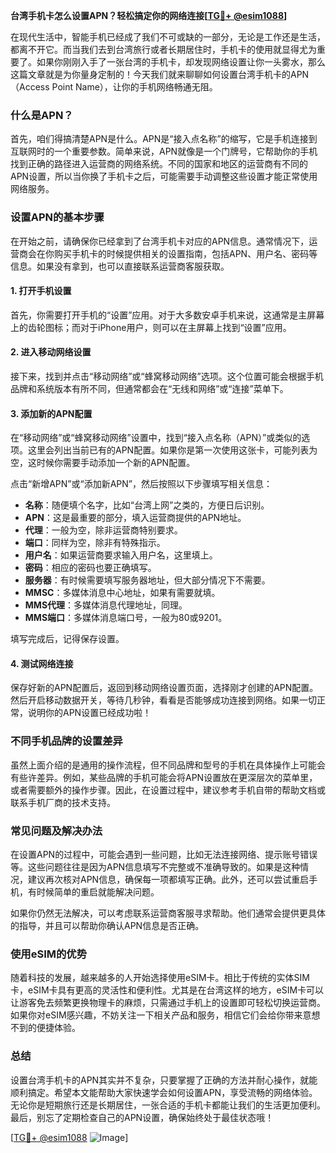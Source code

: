 **台湾手机卡怎么设置APN？轻松搞定你的网络连接[[TG💪+ @esim1088](https://t.me/s/esim1088)]**

在现代生活中，智能手机已经成了我们不可或缺的一部分，无论是工作还是生活，都离不开它。而当我们去到台湾旅行或者长期居住时，手机卡的使用就显得尤为重要了。如果你刚刚入手了一张台湾的手机卡，却发现网络设置让你一头雾水，那么这篇文章就是为你量身定制的！今天我们就来聊聊如何设置台湾手机卡的APN（Access Point Name），让你的手机网络畅通无阻。

### 什么是APN？

首先，咱们得搞清楚APN是什么。APN是“接入点名称”的缩写，它是手机连接到互联网时的一个重要参数。简单来说，APN就像是一个门牌号，它帮助你的手机找到正确的路径进入运营商的网络系统。不同的国家和地区的运营商有不同的APN设置，所以当你换了手机卡之后，可能需要手动调整这些设置才能正常使用网络服务。

### 设置APN的基本步骤

在开始之前，请确保你已经拿到了台湾手机卡对应的APN信息。通常情况下，运营商会在你购买手机卡的时候提供相关的设置指南，包括APN、用户名、密码等信息。如果没有拿到，也可以直接联系运营商客服获取。

#### 1. 打开手机设置

首先，你需要打开手机的“设置”应用。对于大多数安卓手机来说，这通常是主屏幕上的齿轮图标；而对于iPhone用户，则可以在主屏幕上找到“设置”应用。

#### 2. 进入移动网络设置

接下来，找到并点击“移动网络”或“蜂窝移动网络”选项。这个位置可能会根据手机品牌和系统版本有所不同，但通常都会在“无线和网络”或“连接”菜单下。

#### 3. 添加新的APN配置

在“移动网络”或“蜂窝移动网络”设置中，找到“接入点名称（APN）”或类似的选项。这里会列出当前已有的APN配置。如果你是第一次使用这张卡，可能列表为空，这时候你需要手动添加一个新的APN配置。

点击“新增APN”或“添加新APN”，然后按照以下步骤填写相关信息：

- **名称**：随便填个名字，比如“台湾上网”之类的，方便日后识别。
- **APN**：这是最重要的部分，填入运营商提供的APN地址。
- **代理**：一般为空，除非运营商特别要求。
- **端口**：同样为空，除非有特殊指示。
- **用户名**：如果运营商要求输入用户名，这里填上。
- **密码**：相应的密码也要正确填写。
- **服务器**：有时候需要填写服务器地址，但大部分情况下不需要。
- **MMSC**：多媒体消息中心地址，如果有需要就填。
- **MMS代理**：多媒体消息代理地址，同理。
- **MMS端口**：多媒体消息端口号，一般为80或9201。

填写完成后，记得保存设置。

#### 4. 测试网络连接

保存好新的APN配置后，返回到移动网络设置页面，选择刚才创建的APN配置。然后开启移动数据开关，等待几秒钟，看看是否能够成功连接到网络。如果一切正常，说明你的APN设置已经成功啦！

### 不同手机品牌的设置差异

虽然上面介绍的是通用的操作流程，但不同品牌和型号的手机在具体操作上可能会有些许差异。例如，某些品牌的手机可能会将APN设置放在更深层次的菜单里，或者需要额外的操作步骤。因此，在设置过程中，建议参考手机自带的帮助文档或联系手机厂商的技术支持。

### 常见问题及解决办法

在设置APN的过程中，可能会遇到一些问题，比如无法连接网络、提示账号错误等。这些问题往往是因为APN信息填写不完整或不准确导致的。如果是这种情况，建议再次核对APN信息，确保每一项都填写正确。此外，还可以尝试重启手机，有时候简单的重启就能解决问题。

如果你仍然无法解决，可以考虑联系运营商客服寻求帮助。他们通常会提供更具体的指导，并且可以帮助你确认APN信息是否正确。

### 使用eSIM的优势

随着科技的发展，越来越多的人开始选择使用eSIM卡。相比于传统的实体SIM卡，eSIM卡具有更高的灵活性和便利性。尤其是在台湾这样的地方，eSIM卡可以让游客免去频繁更换物理卡的麻烦，只需通过手机上的设置即可轻松切换运营商。如果你对eSIM感兴趣，不妨关注一下相关产品和服务，相信它们会给你带来意想不到的便捷体验。

### 总结

设置台湾手机卡的APN其实并不复杂，只要掌握了正确的方法并耐心操作，就能顺利搞定。希望本文能帮助大家快速学会如何设置APN，享受流畅的网络体验。无论你是短期旅行还是长期居住，一张合适的手机卡都能让我们的生活更加便利。最后，别忘了定期检查自己的APN设置，确保始终处于最佳状态哦！

[[TG💪+ @esim1088](https://t.me/s/esim1088) ![Image](https://i.postimg.cc/4NQfJmqS/Snipaste-2025-05-13-00-14-12.png)]